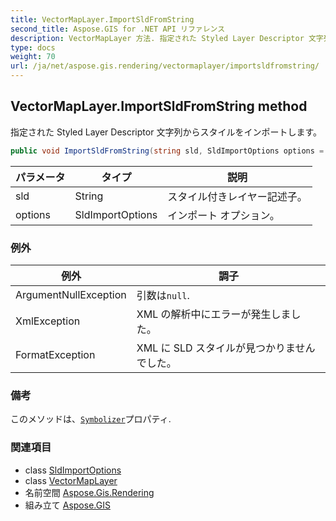 ```yaml
---
title: VectorMapLayer.ImportSldFromString
second_title: Aspose.GIS for .NET API リファレンス
description: VectorMapLayer 方法. 指定された Styled Layer Descriptor 文字列からスタイルをインポートします
type: docs
weight: 70
url: /ja/net/aspose.gis.rendering/vectormaplayer/importsldfromstring/
---
```

## VectorMapLayer.ImportSldFromString method

指定された Styled Layer Descriptor 文字列からスタイルをインポートします。

```csharp
public void ImportSldFromString(string sld, SldImportOptions options = null)
```

| パラメータ | タイプ | 説明 |
| --- | --- | --- |
| sld | String | スタイル付きレイヤー記述子。 |
| options | SldImportOptions | インポート オプション。 |

### 例外

| 例外 | 調子 |
| --- | --- |
| ArgumentNullException | 引数は`null`. |
| XmlException | XML の解析中にエラーが発生しました。 |
| FormatException | XML に SLD スタイルが見つかりませんでした。 |

### 備考

このメソッドは、[`Symbolizer`](../symbolizer/)プロパティ.

### 関連項目

* class [SldImportOptions](../../../aspose.gis.rendering.sld/sldimportoptions/)
* class [VectorMapLayer](../)
* 名前空間 [Aspose.Gis.Rendering](../../vectormaplayer/)
* 組み立て [Aspose.GIS](../../../)


